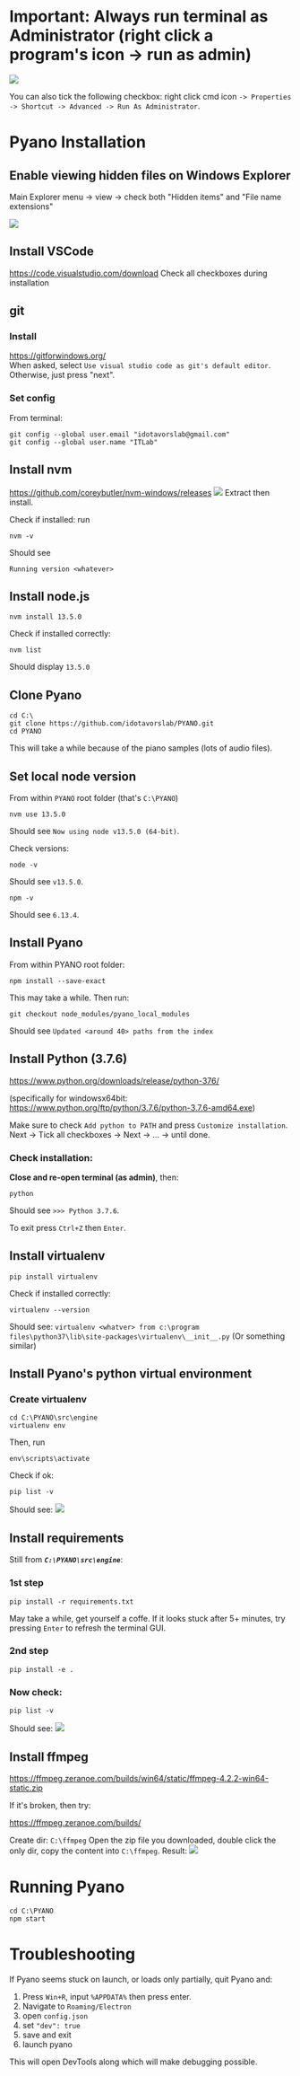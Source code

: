 # Important: Always run terminal as Administrator (right click a program's icon -> run as admin)
![](./admin.jpg)

You can also tick the following checkbox: right click cmd icon `-> Properties -> Shortcut -> Advanced -> Run As Administrator`.
# Pyano Installation

## Enable viewing hidden files on Windows Explorer
Main Explorer menu -> view -> check both "Hidden items" and "File name extensions"

![](./explorer.jpg)
## Install VSCode
https://code.visualstudio.com/download
Check all checkboxes during installation

## git
### Install
https://gitforwindows.org/    
When asked, select `Use visual studio code as git's default editor`.
Otherwise, just press "next".

### Set config
From terminal:
    
    git config --global user.email "idotavorslab@gmail.com"
    git config --global user.name "ITLab"
    
## Install nvm
https://github.com/coreybutler/nvm-windows/releases
![](./nvm.jpg)
Extract then install.

Check if installed: run
    
    nvm -v

Should see 

    Running version <whatever>


## Install node.js

    nvm install 13.5.0
Check if installed correctly:
    
    nvm list    
Should display `13.5.0`

## Clone Pyano
    cd C:\
    git clone https://github.com/idotavorslab/PYANO.git
    cd PYANO
This will take a while because of the piano samples (lots of audio files).

## Set local node version
From within `PYANO` root folder (that's `C:\PYANO`)
    
    nvm use 13.5.0
Should see `Now using node v13.5.0 (64-bit)`.

Check versions:

    node -v
Should see `v13.5.0`.

    npm -v
Should see `6.13.4`.

## Install Pyano
From within PYANO root folder:

    npm install --save-exact
This may take a while. Then run:

    git checkout node_modules/pyano_local_modules
Should see `Updated <around 40> paths from the index`

## Install Python (3.7.6)
https://www.python.org/downloads/release/python-376/

(specifically for windowsx64bit: https://www.python.org/ftp/python/3.7.6/python-3.7.6-amd64.exe)

Make sure to check `Add python to PATH` and press `Customize installation`. Next -> Tick all checkboxes -> Next -> ... -> until done.

### Check installation:
**Close and re-open terminal (as admin)**, then:
    
    python
Should see `>>> Python 3.7.6`. 

To exit press `Ctrl+Z` then `Enter`.

## Install virtualenv
    pip install virtualenv
Check if installed correctly:
    
    virtualenv --version
Should see: `virtualenv <whatver> from c:\program files\python37\lib\site-packages\virtualenv\__init__.py`
(Or something similar)

## Install Pyano's python virtual environment
### Create virtualenv
    cd C:\PYANO\src\engine
    virtualenv env
Then, run

    env\scripts\activate
Check if ok:

    pip list -v
Should see:
![](./pip.jpg)

## Install requirements
Still from ***`C:\PYANO\src\engine`***:
### 1st step
    pip install -r requirements.txt
May take a while, get yourself a coffe. If it looks stuck after 5+ minutes, try pressing `Enter` to refresh the terminal GUI.

### 2nd step
    pip install -e .
   
### Now check:
    pip list -v
Should see:
![](./pip2.jpg)

## Install ffmpeg
https://ffmpeg.zeranoe.com/builds/win64/static/ffmpeg-4.2.2-win64-static.zip

If it's broken, then try:

https://ffmpeg.zeranoe.com/builds/

Create dir: `C:\ffmpeg`
Open the zip file you downloaded, double click the only dir, copy the content into `C:\ffmpeg`. 
Result:
![](./ffmpeg.jpg)

# Running Pyano
    cd C:\PYANO
	npm start

# Troubleshooting
If Pyano seems stuck on launch, or loads only partially, quit Pyano and:
1. Press `Win+R`, input `%APPDATA%` then press enter.
2. Navigate to `Roaming/Electron`
3. open `config.json`
4. set `"dev": true`
5. save and exit
6. launch pyano

This will open DevTools along which will make debugging possible.
